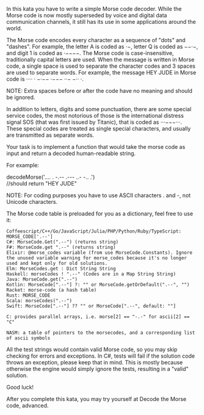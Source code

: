 In this kata you have to write a simple Morse code decoder. While the Morse code is now mostly superseded by voice and digital data communication channels, it still has its use in some applications around the world.<br>

The Morse code encodes every character as a sequence of "dots" and "dashes". For example, the letter A is coded as ·−, letter Q is coded as −−·−, and digit 1 is coded as ·−−−−. The Morse code is case-insensitive, traditionally capital letters are used. When the message is written in Morse code, a single space is used to separate the character codes and 3 spaces are used to separate words. For example, the message HEY JUDE in Morse code is ···· · −·−− ·−−− ··− −·· ·.<br>

NOTE: Extra spaces before or after the code have no meaning and should be ignored.<br>

In addition to letters, digits and some punctuation, there are some special service codes, the most notorious of those is the international distress signal SOS (that was first issued by Titanic), that is coded as ···−−−···. These special codes are treated as single special characters, and usually are transmitted as separate words.<br>

Your task is to implement a function that would take the morse code as input and return a decoded human-readable string.<br>

For example:<br>

decodeMorse('.... . -.-- .--- ..- -.. .')<br>
//should return "HEY JUDE"<br>

NOTE: For coding purposes you have to use ASCII characters . and -, not Unicode characters.<br>

The Morse code table is preloaded for you as a dictionary, feel free to use it:<br>

    Coffeescript/C++/Go/JavaScript/Julia/PHP/Python/Ruby/TypeScript: MORSE_CODE['.--']
    C#: MorseCode.Get(".--") (returns string)
    F#: MorseCode.get ".--" (returns string)
    Elixir: @morse_codes variable (from use MorseCode.Constants). Ignore the unused variable warning for morse_codes because it's no longer used and kept only for old solutions.
    Elm: MorseCodes.get : Dict String String
    Haskell: morseCodes ! ".--" (Codes are in a Map String String)
    Java: MorseCode.get(".--")
    Kotlin: MorseCode[".--"] ?: "" or MorseCode.getOrDefault(".--", "")
    Racket: morse-code (a hash table)
    Rust: MORSE_CODE
    Scala: morseCodes(".--")
    Swift: MorseCode[".--"] ?? "" or MorseCode[".--", default: ""]

    C: provides parallel arrays, i.e. morse[2] == "-.-" for ascii[2] == "C"

    NASM: a table of pointers to the morsecodes, and a corresponding list of ascii symbols

All the test strings would contain valid Morse code, so you may skip checking for errors and exceptions. In C#, tests will fail if the solution code throws an exception, please keep that in mind. This is mostly because otherwise the engine would simply ignore the tests, resulting in a "valid" solution.<br>

Good luck!<br>

After you complete this kata, you may try yourself at Decode the Morse code, advanced.
